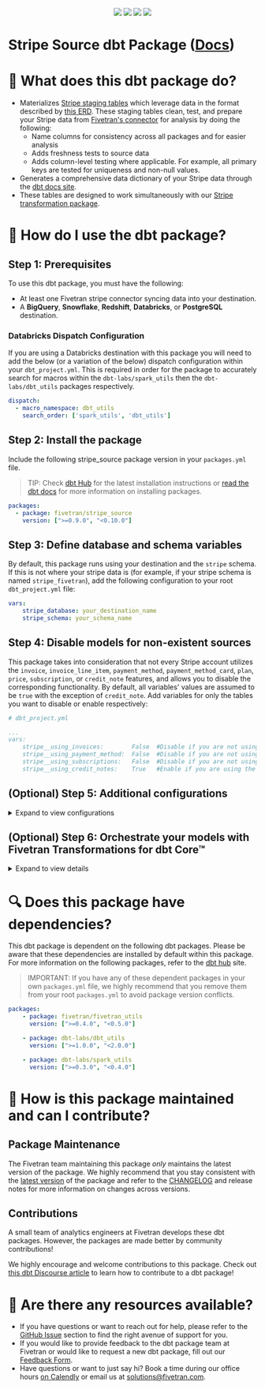 <p align="center">
    <a alt="License"
        href="https://github.com/fivetran/dbt_stripe_source/blob/main/LICENSE">
        <img src="https://img.shields.io/badge/License-Apache%202.0-blue.svg" /></a>
    <a alt="dbt-core">
        <img src="https://img.shields.io/badge/dbt_Core™_version->=1.3.0_,<2.0.0-orange.svg" /></a>
    <a alt="Maintained?">
        <img src="https://img.shields.io/badge/Maintained%3F-yes-green.svg" /></a>
    <a alt="PRs">
        <img src="https://img.shields.io/badge/Contributions-welcome-blueviolet" /></a>
</p>

# Stripe Source dbt Package ([Docs](https://fivetran.github.io/dbt_stripe_source/))
# 📣 What does this dbt package do?

<!--section="stripe_source_model"-->

- Materializes [Stripe staging tables](https://fivetran.github.io/dbt_stripe_source/#!/overview/stripe_source/models/?g_v=1&g_e=seeds) which leverage data in the format described by [this ERD](https://fivetran.com/docs/applications/stripe/#schemainformation). These staging tables clean, test, and prepare your Stripe data from [Fivetran's connector](https://fivetran.com/docs/applications/stripe) for analysis by doing the following:
  - Name columns for consistency across all packages and for easier analysis
  - Adds freshness tests to source data
  - Adds column-level testing where applicable. For example, all primary keys are tested for uniqueness and non-null values.
- Generates a comprehensive data dictionary of your Stripe data through the [dbt docs site](https://fivetran.github.io/dbt_stripe_source/).
- These tables are designed to work simultaneously with our [Stripe transformation package](https://github.com/fivetran/dbt_stripe).

<!--section-end-->

# 🎯 How do I use the dbt package?
## Step 1: Prerequisites
To use this dbt package, you must have the following:

- At least one Fivetran stripe connector syncing data into your destination. 
- A **BigQuery**, **Snowflake**, **Redshift**, **Databricks**, or **PostgreSQL** destination.

### Databricks Dispatch Configuration
If you are using a Databricks destination with this package you will need to add the below (or a variation of the below) dispatch configuration within your `dbt_project.yml`. This is required in order for the package to accurately search for macros within the `dbt-labs/spark_utils` then the `dbt-labs/dbt_utils` packages respectively.
```yml
dispatch:
  - macro_namespace: dbt_utils
    search_order: ['spark_utils', 'dbt_utils']
```

## Step 2: Install the package
Include the following stripe_source package version in your `packages.yml` file.
> TIP: Check [dbt Hub](https://hub.getdbt.com/) for the latest installation instructions or [read the dbt docs](https://docs.getdbt.com/docs/package-management) for more information on installing packages.
```yaml
packages:
  - package: fivetran/stripe_source
    version: [">=0.9.0", "<0.10.0"]
```
## Step 3: Define database and schema variables
By default, this package runs using your destination and the `stripe` schema. If this is not where your stripe data is (for example, if your stripe schema is named `stripe_fivetran`), add the following configuration to your root `dbt_project.yml` file:

```yml
vars:
    stripe_database: your_destination_name
    stripe_schema: your_schema_name 
```
## Step 4: Disable models for non-existent sources
This package takes into consideration that not every Stripe account utilizes the `invoice`, `invoice_line_item`, `payment_method`, `payment_method_card`, `plan`, `price`, `subscription`, or `credit_note` features, and allows you to disable the corresponding functionality. By default, all variables' values are assumed to be `true` with the exception of `credit_note`. Add variables for only the tables you want to disable or enable respectively:

```yml
# dbt_project.yml

...
vars:
    stripe__using_invoices:        False  #Disable if you are not using the invoice and invoice_line_item tables
    stripe__using_payment_method:  False  #Disable if you are not using the payment_method and payment_method_card tables
    stripe__using_subscriptions:   False  #Disable if you are not using the subscription and plan/price tables.
    stripe__using_credit_notes:    True   #Enable if you are using the credit note tables.

```
## (Optional) Step 5: Additional configurations
<details><summary>Expand to view configurations</summary>

### Unioning Multiple Stripe Connectors
If you have multiple Stripe connectors you would like to use this package on simultaneously, we have added the ability to do so. Data from disparate connectors will be unioned together and be passed downstream to the end models. The `source_relation` column will specify where each record comes from. To use this functionality, you will need to either set the `stripe_union_schemas` or `stripe_union_databases` variables. Please also make sure the single-source `stripe_database` and `stripe_schema` variables are removed.

```yml
# dbt_project.yml

...
config-version: 2

vars:
    stripe_union_schemas: ['stripe_us','stripe_mx'] # use this if the data is in different schemas/datasets of the same database/project
    stripe_union_databases: ['stripe_db_1','stripe_db_2'] # use this if the data is in different databases/projects but uses the same schema name
```
### Leveraging Plan vs Price Sources

Customers using Fivetran with the newer [Stripe Price API](https://stripe.com/docs/billing/migration/migrating-prices) will have a `price` table, and possibly a `plan` table if that was used previously. Therefore to accommodate two different source tables we added logic to check if there exists a `price` table by default. If not, it will leverage the `plan` table. However if you wish to use the `plan` table instead, you may set `stripe__using_price` to `false` in your `dbt_project.yml` to override the macro. 

```yml
# dbt_project.yml

...
config-version: 2

vars:
  stripe__using_price: false #  True by default. If true, will look `price ` table. If false, will look for the `plan` table. 
```

### Leveraging Subscription Vs Subscription History Sources
For Stripe connectors set up after February 09, 2022 the `subscription` table has been replaced with the new `subscription_history` table. By default this package will look for your subscription data within the `subscription_history` source table. However, if you have an older connector then you must configure the `stripe__using_subscription_history` to `false` in order to have the package use the `subscription` source rather than the `subscription_history` table.
> **Please note that if you have `stripe__using_subscription_history` enabled then the package will filter for only active records.**
```yml
vars:
    stripe__using_subscription_history: False  # True by default. Set to False if your connector syncs the `subscription` table instead. 
```

### Running on Live vs Test Customers
By default, this package will run on non-test data (`where livemode = true`) from the source Stripe tables. However, you may want to include and focus on test data when testing out the package or developing your analyses. To run on only test data, add the following configuration to your root `dbt_project.yml` file:

```yml
vars:
    stripe_source:
        stripe__using_livemode: false  # Default = true
```
### Including sub Invoice Line Items
By default, this package will filter out any records from the `invoice_line_item` source table which include the string `sub_`. This is due to a legacy Stripe issue where `sub_` records were found to be duplicated. However, if you highly utilize these records you may wish they be included in the final output of the `stg_stripe__invoice_line_item` model. To do, so you may include the below variable configuration in your root `dbt_project.yml`:
```yml
vars:
    stripe_source:
        stripe__using_invoice_line_sub_filter: false # Default = true
```

### Pivoting out Metadata Properties
Oftentimes you may have custom fields within your source tables that is stored as a JSON object that you wish to pass through. By leveraging the `metadata` variable, this package pivot out fields into their own columns. The metadata variables accept dictionaries in addition to strings.

Additionally, you may `alias` your field if you happen to be using a reserved word as a metadata field, any otherwise incompatible name, or just wish to rename your field. Below are examples of how you would add the respective fields.

The `metadata` JSON field is present within the `customer`, `charge`, `invoice`, `payment_intent`, `payment_method`, `payout`, `plan`, `price`, `refund`, and `subscription` source tables. To pivot these fields out and include in the respective downstream staging model, add the respective variable(s) to your root `dbt_project.yml` file like below.

```yml
vars: 
  stripe__account_metadata:
    - name: metadata_field
    - name: another_metadata_field
    - name: and_another_metadata_field
  stripe__charge_metadata:
    - name: metadata_field_1
  stripe__customer_metadata:
    - name: metadata_field_6
      alias: metadata_field_six
  stripe__invoice_metadata: 
    - name: metadata_field_2
  stripe__payment_intent_metadata:
    - name: incompatible.field
      alias: rename_incompatible_field
  stripe__payment_method_metadata:
    - name: field_is_reserved_word
      alias: field_is_reserved_word_xyz
  stripe__payout_metadata:
    - name: 123
      alias: one_two_three
  stripe__price_plan_metadata: ## Used for both Price and Plan sources
    - name: rename_price
      alias: renamed_field_price
  stripe__refund_metadata:
    - name: metadata_field_3
  stripe__subscription_metadata:
    - name: 567
      alias: five_six_seven

```

Alternatively, if you only have strings in your JSON object, the metadata variable accepts the following configuration as well.

```yml
vars:
    stripe__subscription_metadata: ['the', 'list', 'of', 'property', 'fields'] # Note: this is case-SENSITIVE and must match the casing of the property as it appears in the JSON
```

### Change the build schema
By default, this package builds the stripe staging models within a schema titled (`<target_schema>` + `_stg_stripe`) in your destination. If this is not where you would like your stripe staging data to be written to, add the following configuration to your root `dbt_project.yml` file:

```yml
models:
    stripe_source:
      +schema: my_new_schema_name # leave blank for just the target_schema
```
    
### Change the source table references
If an individual source table has a different name than the package expects, add the table name as it appears in your destination to the respective variable:
> IMPORTANT: See this project's [`dbt_project.yml`](https://github.com/fivetran/dbt_stripe_source/blob/main/dbt_project.yml) variable declarations to see the expected names.
    
```yml
vars:
    stripe_<default_source_table_name>_identifier: your_table_name 
```
    
</details>

## (Optional) Step 6: Orchestrate your models with Fivetran Transformations for dbt Core™
<details><summary>Expand to view details</summary>
<br>
    
Fivetran offers the ability for you to orchestrate your dbt project through [Fivetran Transformations for dbt Core™](https://fivetran.com/docs/transformations/dbt). Learn how to set up your project for orchestration through Fivetran in our [Transformations for dbt Core™ setup guides](https://fivetran.com/docs/transformations/dbt#setupguide).
</details>
    
# 🔍 Does this package have dependencies?
This dbt package is dependent on the following dbt packages. Please be aware that these dependencies are installed by default within this package. For more information on the following packages, refer to the [dbt hub](https://hub.getdbt.com/) site.
> IMPORTANT: If you have any of these dependent packages in your own `packages.yml` file, we highly recommend that you remove them from your root `packages.yml` to avoid package version conflicts.
```yml
packages:
    - package: fivetran/fivetran_utils
      version: [">=0.4.0", "<0.5.0"]

    - package: dbt-labs/dbt_utils
      version: [">=1.0.0", "<2.0.0"]

    - package: dbt-labs/spark_utils
      version: [">=0.3.0", "<0.4.0"]
```
          
# 🙌 How is this package maintained and can I contribute?
## Package Maintenance
The Fivetran team maintaining this package _only_ maintains the latest version of the package. We highly recommend that you stay consistent with the [latest version](https://hub.getdbt.com/fivetran/stripe_source/latest/) of the package and refer to the [CHANGELOG](https://github.com/fivetran/dbt_stripe_source/blob/main/CHANGELOG.md) and release notes for more information on changes across versions.

## Contributions
A small team of analytics engineers at Fivetran develops these dbt packages. However, the packages are made better by community contributions! 

We highly encourage and welcome contributions to this package. Check out [this dbt Discourse article](https://discourse.getdbt.com/t/contributing-to-a-dbt-package/657) to learn how to contribute to a dbt package!

# 🏪 Are there any resources available?
- If you have questions or want to reach out for help, please refer to the [GitHub Issue](https://github.com/fivetran/dbt_stripe_source/issues/new/choose) section to find the right avenue of support for you.
- If you would like to provide feedback to the dbt package team at Fivetran or would like to request a new dbt package, fill out our [Feedback Form](https://www.surveymonkey.com/r/DQ7K7WW).
- Have questions or want to just say hi? Book a time during our office hours [on Calendly](https://calendly.com/fivetran-solutions-team/fivetran-solutions-team-office-hours) or email us at solutions@fivetran.com.
